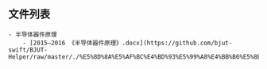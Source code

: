 

## 文件列表

    - 半导体器件原理
        - [2015—2016 《半导体器件原理》.docx](https://github.com/bjut-swift/BJUT-Helper/raw/master/./%E5%8D%8A%E5%AF%BC%E4%BD%93%E5%99%A8%E4%BB%B6%E5%8E%9F%E7%90%86/2015%E2%80%942016%20%E3%80%8A%E5%8D%8A%E5%AF%BC%E4%BD%93%E5%99%A8%E4%BB%B6%E5%8E%9F%E7%90%86%E3%80%8B.docx)

